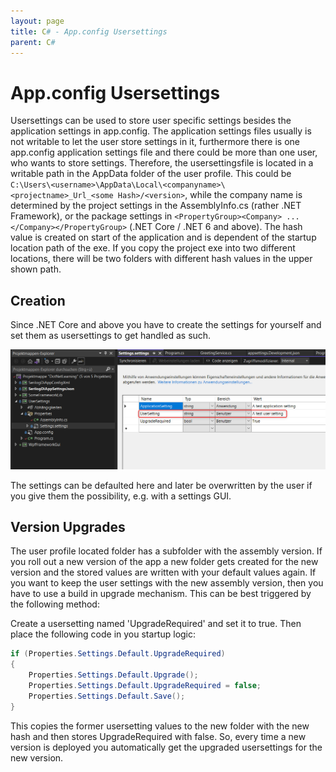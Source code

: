 ```yaml
---
layout: page
title: C# - App.config Usersettings
parent: C#
---
```


# App.config Usersettings

Usersettings can be used to store user specific settings besides the application settings in app.config. The application settings files usually is not writable to let the user store settings in it, furthermore there is one app.config application settings file and there could be more than one user, who wants to store settings. Therefore, the usersettingsfile is located in a writable path in the AppData folder of the user profile. This could be `C:\Users\<username>\AppData\Local\<companyname>\<projectname>_Url_<some Hash>/<version>`, while the company name is determined by the project settings in the AssemblyInfo.cs (rather .NET Framework), or the package settings in `<PropertyGroup><Company> ... </Company></PropertyGroup>` (.NET Core / .NET 6 and above).
The hash value is created on start of the application and is dependent of the startup location path of the exe. If you copy the project exe into two different locations, there will be two folders with different hash values in the upper shown path.


## Creation

Since .NET Core and above you have to create the settings for yourself and set them as usersettings to get handled as such.

[![Usersettings](/assets/images/articles/usersettings/settings.png)](/assets/images/articles/usersettings/settings.png)

The settings can be defaulted here and later be overwritten by the user if you give them the possibility, e.g. with a settings GUI.


## Version Upgrades

The user profile located folder has a subfolder with the assembly version. If you roll out a new version of the app a new folder gets created for the new version and the stored values are written with your default values again.
If you want to keep the user settings with the new assembly version, then you have to use a build in upgrade mechanism. This can be best triggered by the following method:

Create a usersetting named 'UpgradeRequired' and set it to true. Then place the following code in you startup logic:

```csharp
if (Properties.Settings.Default.UpgradeRequired)
{
    Properties.Settings.Default.Upgrade();
    Properties.Settings.Default.UpgradeRequired = false;
    Properties.Settings.Default.Save();
}
```

This copies the former usersetting values to the new folder with the new hash and then stores UpgradeRequired with false. So, every time a new version is deployed you automatically get the upgraded usersettings for the new version.